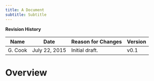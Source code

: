 ```yaml
---
title: A Document
subtitle: Subtitle
---
```


**Revision History**

|Name|Date|Reason for Changes|Version|
|----|----|------------------|-------|
|G. Cook| July 22, 2015 | Initial draft. | v0.1 |

# Overview
